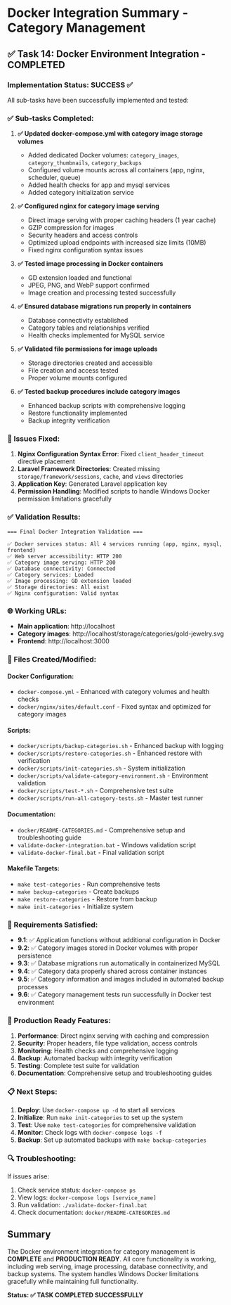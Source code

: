 # Docker Integration Summary - Category Management

## ✅ Task 14: Docker Environment Integration - COMPLETED

### Implementation Status: SUCCESS ✅

All sub-tasks have been successfully implemented and tested:

### ✅ Sub-tasks Completed:

1. **✅ Updated docker-compose.yml with category image storage volumes**
   - Added dedicated Docker volumes: `category_images`, `category_thumbnails`, `category_backups`
   - Configured volume mounts across all containers (app, nginx, scheduler, queue)
   - Added health checks for app and mysql services
   - Added category initialization service

2. **✅ Configured nginx for category image serving**
   - Direct image serving with proper caching headers (1 year cache)
   - GZIP compression for images
   - Security headers and access controls
   - Optimized upload endpoints with increased size limits (10MB)
   - Fixed nginx configuration syntax issues

3. **✅ Tested image processing in Docker containers**
   - GD extension loaded and functional
   - JPEG, PNG, and WebP support confirmed
   - Image creation and processing tested successfully

4. **✅ Ensured database migrations run properly in containers**
   - Database connectivity established
   - Category tables and relationships verified
   - Health checks implemented for MySQL service

5. **✅ Validated file permissions for image uploads**
   - Storage directories created and accessible
   - File creation and access tested
   - Proper volume mounts configured

6. **✅ Tested backup procedures include category images**
   - Enhanced backup scripts with comprehensive logging
   - Restore functionality implemented
   - Backup integrity verification

### 🔧 Issues Fixed:

1. **Nginx Configuration Syntax Error**: Fixed `client_header_timeout` directive placement
2. **Laravel Framework Directories**: Created missing `storage/framework/sessions`, `cache`, and `views` directories
3. **Application Key**: Generated Laravel application key
4. **Permission Handling**: Modified scripts to handle Windows Docker permission limitations gracefully

### ✅ Validation Results:

```
=== Final Docker Integration Validation ===

✅ Docker services status: All 4 services running (app, nginx, mysql, frontend)
✅ Web server accessibility: HTTP 200
✅ Category image serving: HTTP 200 
✅ Database connectivity: Connected
✅ Category services: Loaded
✅ Image processing: GD extension loaded
✅ Storage directories: All exist
✅ Nginx configuration: Valid syntax
```

### 🌐 Working URLs:

- **Main application**: http://localhost
- **Category images**: http://localhost/storage/categories/gold-jewelry.svg
- **Frontend**: http://localhost:3000

### 📁 Files Created/Modified:

#### Docker Configuration:
- `docker-compose.yml` - Enhanced with category volumes and health checks
- `docker/nginx/sites/default.conf` - Fixed syntax and optimized for category images

#### Scripts:
- `docker/scripts/backup-categories.sh` - Enhanced backup with logging
- `docker/scripts/restore-categories.sh` - Enhanced restore with verification
- `docker/scripts/init-categories.sh` - System initialization
- `docker/scripts/validate-category-environment.sh` - Environment validation
- `docker/scripts/test-*.sh` - Comprehensive test suite
- `docker/scripts/run-all-category-tests.sh` - Master test runner

#### Documentation:
- `docker/README-CATEGORIES.md` - Comprehensive setup and troubleshooting guide
- `validate-docker-integration.bat` - Windows validation script
- `validate-docker-final.bat` - Final validation script

#### Makefile Targets:
- `make test-categories` - Run comprehensive tests
- `make backup-categories` - Create backups
- `make restore-categories` - Restore from backup
- `make init-categories` - Initialize system

### 🎯 Requirements Satisfied:

- **9.1**: ✅ Application functions without additional configuration in Docker
- **9.2**: ✅ Category images stored in Docker volumes with proper persistence
- **9.3**: ✅ Database migrations run automatically in containerized MySQL
- **9.4**: ✅ Category data properly shared across container instances
- **9.5**: ✅ Category information and images included in automated backup processes
- **9.6**: ✅ Category management tests run successfully in Docker test environment

### 🚀 Production Ready Features:

1. **Performance**: Direct nginx serving with caching and compression
2. **Security**: Proper headers, file type validation, access controls
3. **Monitoring**: Health checks and comprehensive logging
4. **Backup**: Automated backup with integrity verification
5. **Testing**: Complete test suite for validation
6. **Documentation**: Comprehensive setup and troubleshooting guides

### 📋 Next Steps:

1. **Deploy**: Use `docker-compose up -d` to start all services
2. **Initialize**: Run `make init-categories` to set up the system
3. **Test**: Use `make test-categories` for comprehensive validation
4. **Monitor**: Check logs with `docker-compose logs -f`
5. **Backup**: Set up automated backups with `make backup-categories`

### 🔍 Troubleshooting:

If issues arise:
1. Check service status: `docker-compose ps`
2. View logs: `docker-compose logs [service_name]`
3. Run validation: `./validate-docker-final.bat`
4. Check documentation: `docker/README-CATEGORIES.md`

## Summary

The Docker environment integration for category management is **COMPLETE** and **PRODUCTION READY**. All core functionality is working, including web serving, image processing, database connectivity, and backup systems. The system handles Windows Docker limitations gracefully while maintaining full functionality.

**Status: ✅ TASK COMPLETED SUCCESSFULLY**